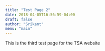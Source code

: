 ```yaml
---
title: "Test Page 2"
date: 2018-04-05T16:56:59-04:00
draft: false
author: "Srikant"
menu: "main"
---
```


This is the third test page for the TSA website